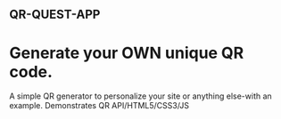## QR-QUEST-APP
# Generate your OWN unique QR code.
A simple QR generator to personalize your site or anything else-with an example. Demonstrates QR API/HTML5/CSS3/JS
